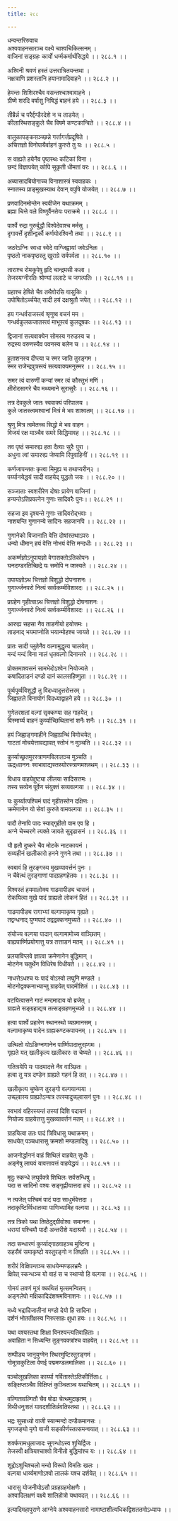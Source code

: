 ```yaml
---
title: २८८

---
```

धन्वन्तरिरुवाच  
अश्ववाहनसारञ्च वक्ष्ये चाश्वचिकित्सनम् ।  
वाजिनां सङ्ग्रहः कार्यो धर्म्मकर्मार्थसिद्धये ।। २८८.१ ।।  
  
अश्विनी श्रवणं हस्तं उत्तरात्रितयन्तथा ।  
नक्षत्राणि प्रशस्तानि हयानामादिवाहने ।। २८८.२ ।।  
  
हेमन्तः शिशिरश्चैव वसन्तश्चाश्वावाहने ।  
ग्रीष्मे शरदि वर्षासु निषिद्धं बाहनं हये ।। २८८.३ ।।  
  
तीब्रैर्न्न च परैर्द्दण्डैरदेशे न च ताडयेत् ।  
कीलास्थिसङ्कुले चैव विषमे कण्टकान्विते ।। २८८.४ ।।  
  
वालुकापङ्कसञ्च्छन्ने गर्त्तागर्त्तप्रदूषिते ।  
अचित्तज्ञो विनोपायैर्वाहनं कुरुते तु यः ।। २८८.५ ।  
  
स वाह्यते हयेनैव पृष्ठस्थः कटिकां विना ।  
छन्दं विज्ञापयेत् कोपि सुकृती धीमतां वरः ।। २८८.६ ।।  
  
अब्यासादबियोगाच्च विनाशास्त्रं स्ववाहकः ।  
स्नातस्य प्राङ्मुखस्याथ देवान् वपुषि योजयेत् ।। २८८.७ ।।  
  
प्रणवादिनमोन्तेन स्ववीजेन यथाक्रमम् ।  
ब्रह्मा चित्ते वले विष्णुर्वैनतेयः पराक्रमे ।। २८८.८ ।।  
  
पार्श्वे रुद्रा गुरुर्बुद्धौ विश्वेदेवाश्च मर्मसु ।  
दृगावर्त्ते दृशीन्द्वर्कौ कर्णयोरश्विनौ तथा ।। २८८.९ ।।  
  
जठरेऽग्निः स्वधा स्वेदे वाग्जिह्वायां जवेऽनिलः ।  
पृष्ठतो नाकपृष्ठस्तु खुराग्रे सर्वपर्वता ।। २८८.१० ।।  
  
ताराश्च रोमकूपेषु हृदि चान्द्रमसी कला ।  
तेजस्यग्नीरतिः श्रोण्यां ललाटे च जगत्पतिः ।। २८८.११ ।।  
  
ग्रहाश्च हेषिते चैव तथैवोरसि वासुकिः ।  
उपोषितोऽर्च्चयेत् सादी हयं दक्षश्रुतौ जपेत् ।। २८८.१२ ।।  
  
हय गन्धर्वराजस्त्वं श्रृणुष्व वचनं मम ।  
गन्धर्वकुलकजातस्त्वं माभूस्त्वं कुलदूषकः ।। २८८.१३ ।।  
  
द्विजानां सत्यवाक्येन सोमस्य गरुडस्य च ।  
रुद्रस्य वरुणस्यैव पवनस्य बलेन च ।। २८८.१४ ।।  
  
हुताशनस्य दीप्त्या च स्मर जाति तुरङ्गम ।  
स्मर राजेन्द्रपुत्रस्त्वं सत्यवाक्यमनुस्मर ।। २८८.१५ ।।  
  
समर त्वं वारुणीं कन्यां स्मर त्वं कौस्तुभं मणिं ।  
क्षीरोदसागरे चैव मथ्यमाने सुरासुरैः ।। २८८.१६ ।।  
  
तत्र देवकुले जातः स्ववाक्यं परिपालय ।  
कुले जातस्त्वमश्वानां मित्रं मे भव शाश्वतम् ।। २८८.१७ ।।  
  
श्रृणु मित्र त्वमेतच्च सिद्धो मे भव वाहन ।  
विजयं रक्ष माञ्चैव समरे सिद्धिमावह ।। २८८.१८ ।।  
  
तव पृष्ठं समारुह्य हता दैत्याः सुरैः पुरा ।  
अधुना त्वां समारुह्य जेष्यामि रिपुवाहिनीं ।। २८८.१९ ।।  
  
कर्णजापन्ततः कृत्वा मिमुह्य च तथाप्यरीन्२ ।  
पर्य्यानयेद्धयं सादी वाहयेद् युद्धतो जयः ।। २८८.२० ।।  
  
सञ्जाताः स्वशरीरेण दोषाः प्रायेण वाजिनां ।  
हन्यन्तेऽतिप्रयत्नेन गुणाः सादिवरैः पुनः।। २८८.२१ ।।  
  
सहजा इव दृश्यन्ते गुणाः सादिवरोद्भवाः ।  
नाशयन्ति गुणानन्ये सादिनः सहजानपि ।। २८८.२२ ।।  
  
गुणानेको विजानाति वेत्ति दोषांस्तथाऽपरः ।  
धन्यो धीमान् हयं वेत्ति नोभयं वेत्ति मन्दधीः ।। २८८.२३ ।।  
  
अकर्म्मज्ञोऽनुपायज्ञो वेगासक्तोऽतिकोपनः ।  
घनदण्डरतिच्छिद्रे यः समोपि न व्शस्यते ।। २८८.२४ ।।  
  
उपायज्ञोऽथ चित्तज्ञो विशुद्धो दोपनाशनः ।  
गुणार्ज्जनपरो नित्यं सर्व्वकर्म्मविशारदः ।। २८८.२५ ।।  
  
प्रग्रहेण गृहीत्वाऽथ चित्तज्ञो विशुद्धो दोषनाशनः ।  
गुणार्ज्जनपरो नित्यं सर्व्वकर्म्मविशारदः ।। २८८.२६ ।।  
  
आरुह्य सहसा नैव ताडनीयो हयोत्तमः ।  
ताडनाद् भयमाप्नोति भयान्मोहश्च जायते ।। २८८.२७ ।।  
  
प्रातः सादी प्लुतेनैव वल्गामुद्धृत्य चालयेत् ।  
मन्दं मन्दं विना नालं धृतवल्गो दिनान्तरे ।। २८८.२८ ।।  
  
प्रोक्तमाश्वसनं सामभेदोऽश्वेन नियोज्यते ।  
कषादिताडनं दण्डो दानं कालसहिष्णुता ।। २८८.२९ ।।  
  
पूर्व्वपूर्व्वविशुद्धौ तु विदध्यादुत्तरोत्तरम् ।  
जिह्वातले विनायोगं विदध्याद्वाहने हये ।। २८८.३० ।।  
  
गुणेतरशतां वल्गां सृक्कण्या सह गाहयेत् ।  
विस्मार्य्य वाहनं कुर्य्याच्छिथिलानां शनैः शनैः ।। २८८.३१ ।।  
  
हयं जिह्वाङ्गमाहीने जिह्वाग्रन्थिं विमोचयेत् ।  
गाटतां मोचयेत्तावद्यावत् स्तोभं न मुञ्चति ।। २८८.३२ ।।  
  
कुर्य्याच्छ्रतमुरस्त्राणमविलालञ्च मुञ्चति ।  
ऊद्र्ध्वाननः स्वभावाद्यस्तस्योरस्त्राणमश्लथम् ।। २८८.३३ ।।  
  
विधाय वाहयेद्दुष्ट्या लीलया सादिसत्तमः ।  
तस्य सव्येन पूर्वेण संयुक्तं सव्यवल्गया ।। २८८.३४ ।।  
  
यः कुर्य्यात्पश्चिमं पादं गृहीतस्तेन दक्षिणः ।  
क्रमेणानेन यो सेवां कुरुते वामवल्गया ।। २८८.३५ ।।  
  
पादौ तेनापि पादः स्याद्गृहीतो वाम एव हि ।  
अग्ने चेच्चरणे त्यक्ते जायते सुदृढासनं ।। २८८.३६ ।।  
  
यौ हृतौ दुष्करे चैव मोटके नाटकायनं ।  
सव्यहीनं खलीकारो हनने गुणने तथा ।। २८८.३७ ।।  
  
स्वबावं हि तुरङ्गस्य मुखव्यावर्त्तनं पुनः ।  
न चैवेत्थं तुरङ्गाणां पादग्रहणहेतवः ।। २८८.३८ ।।  
  
विश्वस्तं हयमालोक्य गाढमापीड्य चासनं ।  
रोकयित्वा मुखे पादं ग्राह्यतो लोकनं हितं ।। २८८.३९ ।।  
  
गाढमापीड्य रागाभ्यां वल्गामाकृष्य गृह्यते ।  
तद्वन्धनाद् युग्मपादं तद्वद्वक्कनमुच्यते ।। २८८.४० ।।  
  
संयोज्य वल्गया पादान् वल्गामामोच्य वाञ्छितम् ।  
वाह्यपार्ष्णिप्रयोगात्तु यत्र तत्ताडनं मतम् ।। २८८.४१ ।।  
  
प्रलयाविप्लवे ज्ञात्वा क्रमेणानेन बुद्धिमान् ।  
मोटनेन चतुर्थेन विधिरेष विधीयते ।। २८८.४२ ।।  
  
नाधत्तेऽधश्च यः पादं योऽस्वो लघुनि मण्डले ।  
मोटनोद्वक्कनाभ्यान्तु ग्राहयेत् पादमीशितं ।। २८८.४३ ।।  
  
वटयित्वासने गाटं मन्दमादाय यो ब्रजेत् ।  
ग्राह्यते सङ्ग्रहाद्यत्र तत्सङ्ग्रहणमुच्यते ।। २८८.४४ ।।  
  
हत्वा पार्श्वे प्रहारेण स्थानस्थो व्यग्रमानसम् ।  
वल्गामाकृष्य पादेन ग्राह्यकण्टकपायनम् ।। २८८.४५ ।।  
  
उत्थितो योऽङिग्नणानेन पार्ष्णिपादात्तुरह्गमः ।  
गृह्यते यत् खलीकृत्य खलीकारः स चेष्यते ।। २८८.४६ ।।  
  
गतित्रयेपि यः पादमादत्ते नैव वाञ्छितः ।  
हत्वा तु यत्र दण्डेन ग्राह्यते गहनं हि तत् ।। २८८.४७ ।।  
  
खलीकृत्य चुष्केण तुरङ्गो वल्गयान्यया ।  
उच्छ्वास्य ग्राह्यतेऽन्यत्र तत्स्यादुच्छ्वासनं पुनः ।। २८८.४८ ।।  
  
स्वभावं वहिरस्यन्तं तस्यां दिशि पदायनं ।  
नियोज्य ग्राहयेत्तत्तु मुखव्यावर्त्तनं मतम् ।। २८८.४९ ।।  
  
ग्राहयित्वा ततः पादं त्रिविधासु यथाक्रमम् ।  
साधयेत् पञ्चधारासु क्रमशो मण्डलादिषु ।। २८८.५० ।।  
  
आजनोर्द्धाननं वाहं शिथिलं वाहयेत् सुधीः ।  
अङ्गेषु लाघवं यावत्तावत्तं वाहयेद्धयं ।। २८८.५१ ।।  
  
मृदुः स्कन्धे लघुर्वक्त्रे शिथिलः सर्वसन्धिषु ।  
यदा स सादिनो वश्यः सङ्गृह्णीयात्तदा हयं ।। २८८.५२ ।।  
  
न त्यजेत् पश्चिमं पादं यदा साधुर्भवेत्तदा ।  
तदाकृष्टिर्व्विधातव्या पाणिभ्यामिह वल्गया ।। २८८.५३ ।।  
  
तत्र त्रिको यथा तिष्ठेदुद्ग्रीवोश्वः समाननः ।  
धरायां पश्चिमौ पादौ अन्तरीशे यदाश्रयौ ।। २८८.५४ ।।  
  
तदा सन्धारणं कुर्य्याद्गाठवाहञ्च मुष्टिना ।  
सहसैवं समाकृष्टो यस्तुरङ्गो न तिष्ठति ।। २८८.५५ ।।  
  
शरीरं विक्षिपन्तञ्च साधयेन्मण्डलभ्रमैः ।  
क्षिपेत् स्कन्धञ्च यो वाहं स च स्थाप्यो हि वल्गया ।। २८८.५६ ।।  
  
गोमयं लवणं मूत्रं क्कथितं मृत्समन्वितम् ।  
अङ्गलेपो मक्षिकादिदंशश्रमविनाशनः ।। २८८.५७ ।।  
  
मध्ये भद्रादिजातीनां मण्डो देयो हि सादिना ।  
दर्शनं भोततीक्षस्य निरुत्साहः क्षुधा हयः ।। २८८.५८ ।।  
  
यथा वश्यस्तथा शिक्षा विनश्यन्त्यतिवाहिताः ।  
अवाहिता न सिध्यन्ति तुङ्गवक्त्रांश्च वाहयेत् ।। २८८.५९ ।।  
  
सम्पीड्य जानुयुग्मेन स्थिरमुष्टिस्तुरङ्गमं ।  
गोमूत्राकुटिला वेणई पद्ममण्डलमालिका ।। २८८.६० ।।  
  
पञ्चोलूखलिका कार्य्या गर्वितास्तेऽतिकीर्त्तिताः८ ।  
सङ्क्षिप्तञ्चैव विक्षिप्तं कुञ्चितञ्च यथाचितम् ।। २८८.६१ ।।  
  
वल्गितावल्गितौ चैव षोढा चेत्थमुदाहृतम् ।  
विथीधनुःशतं यावदशीतिर्न्नवतिस्तथा ।। २८८.६२ ।।  
  
भद्रः सुसाध्यो वाजी स्यान्मन्दो दण्डैकमानसः ।  
मृगजङ्घो मृगो वाजी सङ्कीर्णस्तत्समन्वयात् ।। २८८.६३ ।।  
  
शर्क्करामधुलाजादः सुगन्धोऽस्व शुचिर्द्विजः ।  
तेजस्वी क्षत्रियश्चाश्वो विनीतो बुद्धिमांश्च यः ।। २८८.६४ ।।  
  
शूद्रोऽशुचिश्चलो मन्दो विरूपो विमतिः खलः ।  
वल्गया धार्य्यमाणोऽश्वो लालकं यश्च दर्शयेत् ।। २८८.६५ ।।  
  
धारासु योजनीयोऽसौ प्रग्रहग्रहमोक्षणैः ।  
अश्वादिलक्षणं वक्ष्ये शालिहोत्रो यथावदत् ।। २८८.६६ ।।  
  
इत्यादिमहापुराणे आग्नेये अश्ववाहनसारो नामाष्टाशीत्यधिकद्विशततमोऽध्यायः ।।
